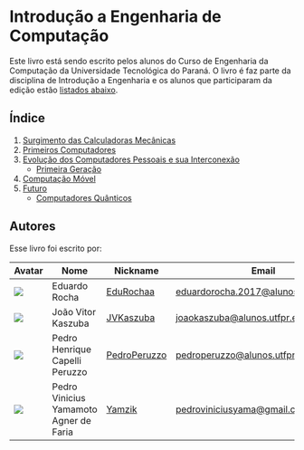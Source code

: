 
# Introdução a Engenharia de Computação

Este livro está sendo escrito pelos alunos do Curso de Engenharia da Computação da Universidade Tecnológica do Paraná. O livro é faz parte da disciplina de Introdução a Engenharia e os alunos que participaram da edição estão [listados abaixo](#Autores).

## Índice

1. [Surgimento das Calculadoras Mecânicas](capitulos/surgimento_das_calculadoras_mecanicas.md)
1. [Primeiros Computadores]()
1. [Evolução dos Computadores Pessoais e sua Interconexão]()
    - [Primeira Geração]()
1. [Computação Móvel]()
1. [Futuro](capitulos/futuro.md)
    - [Computadores Quânticos](capitulos/computadores_quanticos.md)




## Autores
Esse livro foi escrito por:

| Avatar | Nome | Nickname | Email |
| ------ | ---- | -------- | ----- |
| ![](https://secure.gravatar.com/avatar/50a0881c9275b9107c0bfb59b8f9326e?s=800&d=identicon)  | Eduardo Rocha | [EduRochaa](https://gitlab.com/EduRochaa) | [eduardorocha.2017@alunos.utfpr.edu.br](mailto:eduardorocha.2017@alunos.utfpr.edu.br)
| ![](https://gitlab.com/uploads/-/system/user/avatar/9168722/avatar.png?width=400)  | João Vitor Kaszuba | [JVKaszuba](https://gitlab.com/JVKaszuba) | [joaokaszuba@alunos.utfpr.edu.br](mailto:joaokaszuba@alunos.utfpr.edu.br)
|  ![](https://secure.gravatar.com/avatar/cec1634990143d9be0fd4c5783112007?s=800&d=identicon)  | Pedro Henrique Capelli Peruzzo | [PedroPeruzzo](https://gitlab.com/pedroperuzzo) | [pedroperuzzo@alunos.utfpr.edu.br](mailto:pedroperuzzo@alunos.utfpr.edu.br)
|  ![](https://gitlab.com/uploads/-/system/user/avatar/9168495/avatar.png?width=400)  | Pedro Vinicius Yamamoto Agner de Faria | [Yamzik](https://gitlab.com/yamzik) | [pedroviniciusyama@gmail.com](mailto:pedroviniciusyama@gmail.com)

